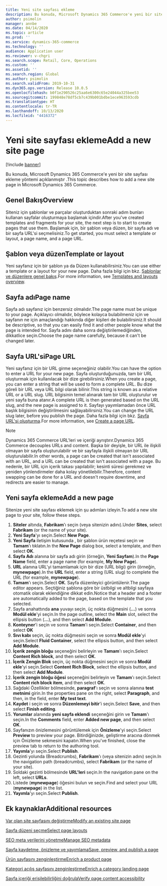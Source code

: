 ```yaml
---
title: Yeni site sayfası ekleme
description: Bu konuda, Microsoft Dynamics 365 Commerce'e yeni bir site sayfası ekleme yöntemi açıklanmıştır .
author: psimolin
manager: annbe
ms.date: 04/14/2020
ms.topic: article
ms.prod: ''
ms.service: dynamics-365-commerce
ms.technology: ''
audience: Application user
ms.reviewer: v-chgri
ms.search.scope: Retail, Core, Operations
ms.custom: ''
ms.assetid: ''
ms.search.region: Global
ms.author: psimolin
ms.search.validFrom: 2019-10-31
ms.dyn365.ops.version: Release 10.0.5
ms.openlocfilehash: b0f1e290526c25aa6e6300c65e24044a325bee53
ms.sourcegitcommit: 199848e78df5cb7c439b001bdbe1ece963593cdb
ms.translationtype: HT
ms.contentlocale: tr-TR
ms.lasthandoff: 10/13/2020
ms.locfileid: "4416372"
---
```

# <a name="add-a-new-site-page"></a><span data-ttu-id="6e32f-103">Yeni site sayfası ekleme</span><span class="sxs-lookup"><span data-stu-id="6e32f-103">Add a new site page</span></span>


[!include [banner](includes/banner.md)]

<span data-ttu-id="6e32f-104">Bu konuda, Microsoft Dynamics 365 Commerce'e yeni bir site sayfası ekleme yöntemi açıklanmıştır .</span><span class="sxs-lookup"><span data-stu-id="6e32f-104">This topic describes how to add a new site page in Microsoft Dynamics 365 Commerce.</span></span>

## <a name="overview"></a><span data-ttu-id="6e32f-105">Genel Bakış</span><span class="sxs-lookup"><span data-stu-id="6e32f-105">Overview</span></span>

<span data-ttu-id="6e32f-106">Siteniz için şablonlar ve parçalar oluşturduktan sonraki adım bunları kullanan sayfalar oluşturmaya başlamak içindir.</span><span class="sxs-lookup"><span data-stu-id="6e32f-106">After you've created templates and fragments for your site, the next step is to start to create pages that use them.</span></span> <span data-ttu-id="6e32f-107">Başlamak için, bir şablon veya düzen, bir sayfa adı ve bir sayfa URL'si seçmelisiniz.</span><span class="sxs-lookup"><span data-stu-id="6e32f-107">To get started, you must select a template or layout, a page name, and a page URL.</span></span>

## <a name="template-or-layout"></a><span data-ttu-id="6e32f-108">Şablon veya düzen</span><span class="sxs-lookup"><span data-stu-id="6e32f-108">Template or layout</span></span>

<span data-ttu-id="6e32f-109">Yeni sayfanız için bir şablon ya da Düzen kullanabilirsiniz.</span><span class="sxs-lookup"><span data-stu-id="6e32f-109">You can use either a template or a layout for your new page.</span></span> <span data-ttu-id="6e32f-110">Daha fazla bilgi için bkz. [Şablonlar ve düzenlere genel bakış](templates-layouts-overview.md).</span><span class="sxs-lookup"><span data-stu-id="6e32f-110">For more information, see [Templates and layouts overview](templates-layouts-overview.md).</span></span>

## <a name="page-name"></a><span data-ttu-id="6e32f-111">Sayfa adı</span><span class="sxs-lookup"><span data-stu-id="6e32f-111">Page name</span></span>

<span data-ttu-id="6e32f-112">Sayfa adı sayfanız için benzersiz olmalıdır.</span><span class="sxs-lookup"><span data-stu-id="6e32f-112">The page name must be unique to your page.</span></span> <span data-ttu-id="6e32f-113">Açıklayıcı olmalıdır, böylece kolayca bulabilmeniz için ve sayfanın ne için amaçlandığı hakkında diğer kişileri de bulabilirsiniz.</span><span class="sxs-lookup"><span data-stu-id="6e32f-113">It should be descriptive, so that you can easily find it and other people know what the page is intended for.</span></span> <span data-ttu-id="6e32f-114">Sayfa adını daha sonra değiştirilemediğinden, dikkatlice seçin.</span><span class="sxs-lookup"><span data-stu-id="6e32f-114">Choose the page name carefully, because it can't be changed later.</span></span>

## <a name="page-url"></a><span data-ttu-id="6e32f-115">Sayfa URL'si</span><span class="sxs-lookup"><span data-stu-id="6e32f-115">Page URL</span></span>

<span data-ttu-id="6e32f-116">Yeni sayfanız için bir URL girme seçeneğiniz olabilir.</span><span class="sxs-lookup"><span data-stu-id="6e32f-116">You can have the option to enter a URL for your new page.</span></span> <span data-ttu-id="6e32f-117">Sayfa oluşturduğunuzda, tam bir URL oluşturmak için kullanılacak bir dize girebilirsiniz.</span><span class="sxs-lookup"><span data-stu-id="6e32f-117">When you create a page, you can enter a string that will be used to form a complete URL.</span></span> <span data-ttu-id="6e32f-118">Bu dize göreli bir URL veya URL bilgi olarak bilinir.</span><span class="sxs-lookup"><span data-stu-id="6e32f-118">This string is known as a relative URL or a URL slug.</span></span> <span data-ttu-id="6e32f-119">URL bilgisinin temel alınarak tam bir URL oluşturulur ve yeni sayfa buna atanır.</span><span class="sxs-lookup"><span data-stu-id="6e32f-119">A complete URL is then generated based on the URL slug, and the new page is assigned to it.</span></span> <span data-ttu-id="6e32f-120">Sayfayı yayımlamadan önce URL başlık bilgisinin değiştirilmesini sağlayabilirsiniz.</span><span class="sxs-lookup"><span data-stu-id="6e32f-120">You can change the URL slug later, before you publish the page.</span></span> <span data-ttu-id="6e32f-121">Daha fazla bilgi için bkz. [Sayfa URL'si oluşturma](create-page-URL.md).</span><span class="sxs-lookup"><span data-stu-id="6e32f-121">For more information, see [Create a page URL](create-page-URL.md).</span></span>

> [!NOTE]
> <span data-ttu-id="6e32f-122">Dynamics 365 Commerce URL'leri ve içeriği ayrıştırır.</span><span class="sxs-lookup"><span data-stu-id="6e32f-122">Dynamics 365 Commerce decouples URLs and content.</span></span> <span data-ttu-id="6e32f-123">Başka bir deyişle, bir URL ile ilişkili olmayan bir sayfa oluşturulabilir ve bir sayfayla ilişkili olmayan bir URL oluşturulabilir.</span><span class="sxs-lookup"><span data-stu-id="6e32f-123">In other words, a page can be created that isn't associated with an URL, and a URL can be created that isn't associated with a page.</span></span> <span data-ttu-id="6e32f-124">Bu nedenle, bir URL için içerik takası yapılabilir; kesinti süresi gerekmez ve yeniden yönlendirmeler daha kolay yönetilebilir.</span><span class="sxs-lookup"><span data-stu-id="6e32f-124">Therefore, content swapping can be done for a URL and doesn't require downtime, and redirects are easier to manage.</span></span>

## <a name="add-a-new-page"></a><span data-ttu-id="6e32f-125">Yeni sayfa ekleme</span><span class="sxs-lookup"><span data-stu-id="6e32f-125">Add a new page</span></span>

<span data-ttu-id="6e32f-126">Sitenize yeni site sayfası eklemek için şu adımları izleyin.</span><span class="sxs-lookup"><span data-stu-id="6e32f-126">To add a new site page to your site, follow these steps.</span></span>

1. <span data-ttu-id="6e32f-127">**Siteler** altında, **Fabrikam**'ı seçin (veya sitenizin adını).</span><span class="sxs-lookup"><span data-stu-id="6e32f-127">Under **Sites**, select **Fabrikam** (or the name of your site).</span></span>
1. <span data-ttu-id="6e32f-128">**Yeni Sayfa**'yı seçin.</span><span class="sxs-lookup"><span data-stu-id="6e32f-128">Select **New Page**.</span></span>
1. <span data-ttu-id="6e32f-129">**Yeni Sayfa** iletişim kutusunda , bir şablon ürün reçetesi seçin ve **Tamam**'ı tıklatın.</span><span class="sxs-lookup"><span data-stu-id="6e32f-129">In the **New Page** dialog box, select a template, and then select **OK**.</span></span>
1. <span data-ttu-id="6e32f-130">**Sayfa Adı** alanına bir sayfa adı girin (örneğin, **Yeni Sayfam**).</span><span class="sxs-lookup"><span data-stu-id="6e32f-130">In the **Page Name** field, enter a page name (for example, **My New Page**).</span></span>
1. <span data-ttu-id="6e32f-131">**URL** alanına URL'yi tamamlamak için bir dize (URL bilgi) girin (örneğin, **mynewpage**).</span><span class="sxs-lookup"><span data-stu-id="6e32f-131">In the **URL** field, enter a string (URL slug) to complete the URL (for example, **mynewpage**).</span></span>
1. <span data-ttu-id="6e32f-132">**Tamam**'ı seçin.</span><span class="sxs-lookup"><span data-stu-id="6e32f-132">Select **OK**.</span></span> <span data-ttu-id="6e32f-133">Sayfa düzenleyici görüntülenir.</span><span class="sxs-lookup"><span data-stu-id="6e32f-133">The page editor appears.</span></span> <span data-ttu-id="6e32f-134">Seçtiğiniz şablona göre bir üstbilgi ve altbilgi sayfaya otomatik olarak eklendiğine dikkat edin.</span><span class="sxs-lookup"><span data-stu-id="6e32f-134">Notice that a header and a footer are automatically added to the page, based on the template that you selected.</span></span>
1. <span data-ttu-id="6e32f-135">Sayfa anahattında **ana** yuvayı seçin, üç nokta düğmesini (**...**) ve sonra **Modül ekle**'yi seçin.</span><span class="sxs-lookup"><span data-stu-id="6e32f-135">In the page outline, select the **Main** slot, select the ellipsis button (**...**), and then select **Add Module**.</span></span>
1. <span data-ttu-id="6e32f-136">**Konteyner**'i seçin ve sonra **Tamam**'i seçin.</span><span class="sxs-lookup"><span data-stu-id="6e32f-136">Select **Container**, and then select **OK**</span></span>
1. <span data-ttu-id="6e32f-137">**Sıvı kabı** seçin, üç nokta düğmesini seçin ve sonra **Modül ekle**'yi seçin.</span><span class="sxs-lookup"><span data-stu-id="6e32f-137">Select **Fluid Container**, select the ellipsis button, and then select **Add Module**.</span></span>
1. <span data-ttu-id="6e32f-138">**İçerik zengin bloğu** seçeneğini belirleyin ve **Tamam**'ı seçin.</span><span class="sxs-lookup"><span data-stu-id="6e32f-138">Select **Content Rich block**, and then select **OK**.</span></span>
1. <span data-ttu-id="6e32f-139">**İçerik Zengin Blok** seçin, üç nokta düğmesini seçin ve sonra **Modül ekle**'yi seçin.</span><span class="sxs-lookup"><span data-stu-id="6e32f-139">Select **Content Rich Block**, select the ellipsis button, and then select **Add Module**.</span></span>
1. <span data-ttu-id="6e32f-140">**İçerik zengin bloğu öğesi** seçeneğini belirleyin ve **Tamam**'ı seçin.</span><span class="sxs-lookup"><span data-stu-id="6e32f-140">Select **Content rich block item**, and then select **OK**.</span></span>
1. <span data-ttu-id="6e32f-141">Sağdaki Özellikler bölmesinde, **paragraf**'ı seçin ve sonra alanına **test metnimi** girin.</span><span class="sxs-lookup"><span data-stu-id="6e32f-141">In the properties pane on the right, select **Paragraph**, and then, in the field, enter **My test text**.</span></span>
1. <span data-ttu-id="6e32f-142">**Kaydet** i seçin ve sonra **Düzenlemeyi bitir**'i seçin.</span><span class="sxs-lookup"><span data-stu-id="6e32f-142">Select **Save**, and then select **Finish editing**.</span></span>
1. <span data-ttu-id="6e32f-143">**Yorumlar** alanında **yeni sayfa eklendi** seçeneğini girin ve **Tamam**'ı seçin.</span><span class="sxs-lookup"><span data-stu-id="6e32f-143">In the **Comments** field, enter **Added new page**, and then select **OK**.</span></span>
1. <span data-ttu-id="6e32f-144">Sayfanızın önizlemesini görüntülemek için **Önizleme**'yi seçin.</span><span class="sxs-lookup"><span data-stu-id="6e32f-144">Select **Preview** to preview your page.</span></span> <span data-ttu-id="6e32f-145">Bitirdiğinizde, geliştirme aracına dönmek için Önizleme sekmesini kapatın.</span><span class="sxs-lookup"><span data-stu-id="6e32f-145">When you've finished, close the preview tab to return to the authoring tool.</span></span>
1. <span data-ttu-id="6e32f-146">**Yayımla**'yı seçin.</span><span class="sxs-lookup"><span data-stu-id="6e32f-146">Select **Publish**.</span></span>
1. <span data-ttu-id="6e32f-147">Gezinti yolunda (Breadcrumbs), **Fabrikam**'ı (veya sitenizin adını) seçin.</span><span class="sxs-lookup"><span data-stu-id="6e32f-147">In the navigation path (breadcrumbs), select **Fabrikam** (or the name of your site).</span></span>
1. <span data-ttu-id="6e32f-148">Soldaki gezinti bölmesinde **URL'leri** seçin.</span><span class="sxs-lookup"><span data-stu-id="6e32f-148">In the navigation pane on the left, select **URLs**.</span></span>
1. <span data-ttu-id="6e32f-149">Listede (**mynewpage**) öğesini bulun ve seçin.</span><span class="sxs-lookup"><span data-stu-id="6e32f-149">Find and select your URL (**mynewpage**) in the list.</span></span>
1. <span data-ttu-id="6e32f-150">**Yayımla**'yı seçin.</span><span class="sxs-lookup"><span data-stu-id="6e32f-150">Select **Publish**.</span></span>

## <a name="additional-resources"></a><span data-ttu-id="6e32f-151">Ek kaynaklar</span><span class="sxs-lookup"><span data-stu-id="6e32f-151">Additional resources</span></span>

[<span data-ttu-id="6e32f-152">Var olan site sayfasını değiştirme</span><span class="sxs-lookup"><span data-stu-id="6e32f-152">Modify an existing site page</span></span>](modify-existing-page.md)

[<span data-ttu-id="6e32f-153">Sayfa düzeni seçme</span><span class="sxs-lookup"><span data-stu-id="6e32f-153">Select page layouts</span></span>](select-page-layouts.md)

[<span data-ttu-id="6e32f-154">SEO meta verilerini yönetme</span><span class="sxs-lookup"><span data-stu-id="6e32f-154">Manage SEO metadata</span></span>](manage-seo-metadata.md)

[<span data-ttu-id="6e32f-155">Sayfa kaydetme, önizleme ve yayımlama</span><span class="sxs-lookup"><span data-stu-id="6e32f-155">Save, preview, and publish a page</span></span>](save-preview-publish-page.md)

[<span data-ttu-id="6e32f-156">Ürün sayfasını zenginleştirme</span><span class="sxs-lookup"><span data-stu-id="6e32f-156">Enrich a product page</span></span>](enrich-product-page.md)

[<span data-ttu-id="6e32f-157">Kategori açılış sayfasını zenginleştirme</span><span class="sxs-lookup"><span data-stu-id="6e32f-157">Enrich a category landing page</span></span>](enrich-category-page.md)

[<span data-ttu-id="6e32f-158">Sayfa içeriği erişilebilirliğini doğrula</span><span class="sxs-lookup"><span data-stu-id="6e32f-158">Verify page content accessibility</span></span>](verify-accessibility.md)
